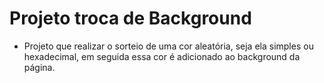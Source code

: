# Projeto troca de Background

- Projeto que realizar o sorteio de uma cor aleatória, seja ela simples ou hexadecimal, em seguida essa cor é adicionado ao background da página.

